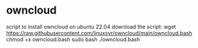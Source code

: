 # owncloud
script to install owncloud on ubuntu 22.04
download the script:
wget https://raw.githubusercontent.com/linuxsyr/owncloud/main/owncloud.bash
chmod +x owncloud.bash 
sudo bash ./owncloud.bash


